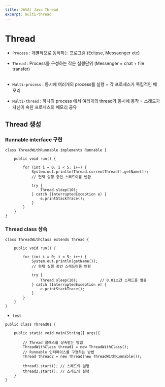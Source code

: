 ```yaml
---
title: JAVA) Java Thread
excerpt: multi-thread
---
```


# Thread
- `Process` : 개별적으로 동작하는 프로그램 (Eclipse, Messaenger etc)
- `Thread` : Process를 구성하는 작은 실행단위 (Messenger = chat + file transfer) <br/><br/>

- `Multi-process` : 동시에 여러개의 process를 실행 = 각 프로세스가 독립적인 메모리
- `Multi-thread` : 하나의 process 에서 여러개의 thread가 동시에 동작 = 스레드가 자신이 속한 프로세스의 메모리 공유

## Thread 생성
### Runnable interface 구현
```
class ThreadWithRunnable implements Runnable {

    public void run() {

        for (int i = 0; i < 5; i++) {
            System.out.println(Thread.currentThread().getName()); 
            // 현재 실행 중인 스레드이름 반환

            try {
                Thread.sleep(10);
            } catch (InterruptedException e) {
                e.printStackTrace();
            }
        }
    }
}
```

### Thread class 상속
```
class ThreadWithClass extends Thread {

    public void run() {

        for (int i = 0; i < 5; i++) {
            System.out.println(getName());  
            // 현재 실행 중인 스레드이름 반환
            
            try {
                Thread.sleep(10);          // 0.01초간 스레드를 멈춤
            } catch (InterruptedException e) {
                e.printStackTrace();
            }
        }
    }
}
```

- `test`
```
public class Thread01 {

    public static void main(String[] args){

        // Thread 클래스를 상속받는 방법
        ThreadWithClass thread1 = new ThreadWithClass();  
        // Runnable 인터페이스를 구현하는 방법
        Thread thread2 = new Thread(new ThreadWithRunnable()); 

        thread1.start(); // 스레드의 실행
        thread2.start(); // 스레드의 실행
    }
}
```
<br/>

